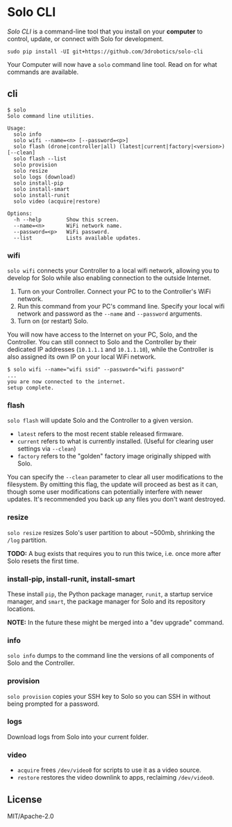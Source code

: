 # Solo CLI

*Solo CLI* is a command-line tool that you install on your **computer** to control, update, or connect with Solo for development.

```
sudo pip install -UI git+https://github.com/3drobotics/solo-cli
```

Your Computer will now have a `solo` command line tool. Read on for what commands are available.


## cli

```
$ solo
Solo command line utilities.

Usage:
  solo info
  solo wifi --name=<n> [--password=<p>]
  solo flash (drone|controller|all) (latest|current|factory|<version>) [--clean]
  solo flash --list
  solo provision
  solo resize
  solo logs (download)
  solo install-pip
  solo install-smart
  solo install-runit
  solo video (acquire|restore)

Options:
  -h --help        Show this screen.
  --name=<n>       WiFi network name.
  --password=<p>   WiFi password.
  --list           Lists available updates.
```


### wifi

`solo wifi` connects your Controller to a local wifi network, allowing you to develop for Solo while also enabling connection to the outside Internet.

1. Turn on your Controller. Connect your PC to to the Controller's WiFi network.
2. Run this command from your PC's command line. Specify your local wifi network and password as the `--name` and `--password` arguments.
3. Turn on (or restart) Solo.

You will now have access to the Internet on your PC, Solo, and the Controller. You can still connect to Solo and the Controller by their dedicated IP addresses (`10.1.1.1` and `10.1.1.10`), while the Controller is also assigned its own IP on your local WiFi network.

```
$ solo wifi --name="wifi ssid" --password="wifi password"
...
you are now connected to the internet.
setup complete.
```


### flash

`solo flash` will update Solo and the Controller to a given version.

* `latest` refers to the most recent stable released firmware.
* `current` refers to what is currently installed. (Useful for clearing user settings via `--clean`)
* `factory` refers to the "golden" factory image originally shipped with Solo.

You can specify the `--clean` parameter to clear all user modifications to the filesystem. By omitting this flag, the update will proceed as best as it can, though some user modifications can potentially interfere with newer updates. It's recommended you back up any files you don't want destroyed.


### resize

`solo resize` resizes Solo's user partition to about ~500mb, shrinking the `/log` partition.

**TODO:** A bug exists that requires you to run this twice, i.e. once more after Solo resets the first time.


### install-pip, install-runit, install-smart

These install `pip`, the Python package manager, `runit`, a startup service manager, and `smart`, the package manager for Solo and its repository locations.

**NOTE:** In the future these might be merged into a "dev upgrade" command.


### info

`solo info` dumps to the command line the versions of all components of Solo and the Controller.


### provision

`solo provision` copies your SSH key to Solo so you can SSH in without being prompted for a password.


### logs

Download logs from Solo into your current folder.


### video

* `acquire` frees `/dev/video0` for scripts to use it as a video source.
* `restore` restores the video downlink to apps, reclaiming `/dev/video0`.


## License

MIT/Apache-2.0
